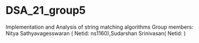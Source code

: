 # DSA_21_group5
Implementation and Analysis of string matching algorithms
Group members: Nitya Sathyavagesswaran ( Netid: ns1160),Sudarshan Srinivasan( Netid: )
